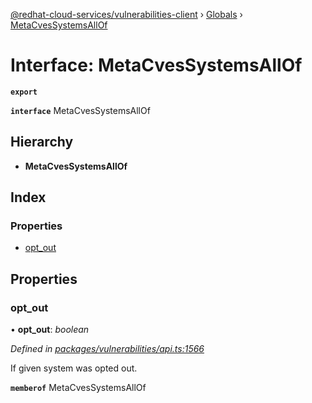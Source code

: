 [@redhat-cloud-services/vulnerabilities-client](../README.md) › [Globals](../globals.md) › [MetaCvesSystemsAllOf](metacvessystemsallof.md)

# Interface: MetaCvesSystemsAllOf

**`export`** 

**`interface`** MetaCvesSystemsAllOf

## Hierarchy

* **MetaCvesSystemsAllOf**

## Index

### Properties

* [opt_out](metacvessystemsallof.md#opt_out)

## Properties

###  opt_out

• **opt_out**: *boolean*

*Defined in [packages/vulnerabilities/api.ts:1566](https://github.com/RedHatInsights/javascript-clients/blob/master/packages/vulnerabilities/api.ts#L1566)*

If given system was opted out.

**`memberof`** MetaCvesSystemsAllOf
